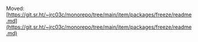 Moved: [https://git.sr.ht/~jrc03c/monorepo/tree/main/item/packages/freeze/readme.md](https://git.sr.ht/~jrc03c/monorepo/tree/main/item/packages/freeze/readme.md)